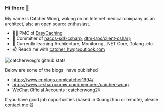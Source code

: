 ### Hi there 👋

<!--
**catcherwong/catcherwong** is a ✨ _special_ ✨ repository because its `README.md` (this file) appears on your GitHub profile.

Here are some ideas to get you started:

- 🔭 I’m currently working on ...
- 🌱 I’m currently learning ...
- 👯 I’m looking to collaborate on ...
- 🤔 I’m looking for help with ...
- 💬 Ask me about ...
- 📫 How to reach me: ...
- 😄 Pronouns: ...
- ⚡ Fun fact: ...
-->

My name is Catcher Wong, woking on an Internet medical company as an architect, also an open source enthusiast.

- 👨‍💻 PMC of [EasyCaching](https://github.com/dotnetcore/EasyCaching)
- 🔭 Committer of [nacos-sdk-csharp](https://github.com/nacos-group/nacos-sdk-csharp), [dtm-labs/client-csharp](https://github.com/dtm-labs/client-csharp)
- 🌱 Currently learning Architecture, Monitoring, .NET Core, Golang .etc.
- 📫 Reach me with catcher_hwq@outlook.com

![catcherwong's github stats](https://github-readme-stats.vercel.app/api?username=catcherwong&show_icons=true)

Below are some of the blogs I have published:

- https://www.cnblogs.com/catcher1994/
- https://www.c-sharpcorner.com/members/catcher-wong
- WeChat Official Accounts : catcherwong24

If you have good job opportunities (based in Guangzhou or remote), please contact me 😄
